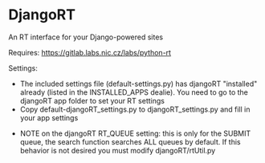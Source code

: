 DjangoRT
===========

An RT interface for your Django-powered sites

Requires: https://gitlab.labs.nic.cz/labs/python-rt

Settings:
* The included settings file (default-settings.py) has djangoRT "installed" already (listed in the INSTALLED\_APPS dealie). You need to go to the djangoRT app folder to set your RT settings
* Copy default-djangoRT\_settings.py to djangoRT\_settings.py and fill in your app settings
+ NOTE on the djangoRT RT\_QUEUE setting: this is only for the SUBMIT queue, the search function searches ALL queues by default. If this behavior is not desired you must modify djangoRT/rtUtil.py
